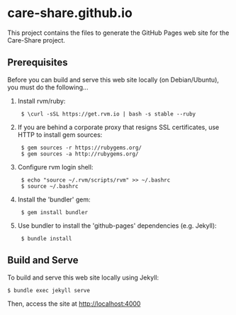 # care-share.github.io

This project contains the files to generate the GitHub Pages web site for the Care-Share project.

## Prerequisites

Before you can build and serve this web site locally (on Debian/Ubuntu), you must do the following...

1. Install rvm/ruby:

        $ \curl -sSL https://get.rvm.io | bash -s stable --ruby

2. If you are behind a corporate proxy that resigns SSL certificates, use HTTP to install gem sources:

        $ gem sources -r https://rubygems.org/
        $ gem sources -a http://rubygems.org/

3. Configure rvm login shell:

        $ echo "source ~/.rvm/scripts/rvm" >> ~/.bashrc
        $ source ~/.bashrc

4. Install the 'bundler' gem:

        $ gem install bundler

5. Use bundler to install the 'github-pages' dependencies (e.g. Jekyll):

        $ bundle install

## Build and Serve

To build and serve this web site locally using Jekyll:

    $ bundle exec jekyll serve

Then, access the site at [http://localhost:4000](http://localhost:4000)

